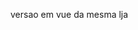 versao em vue da mesma lja 
<template>
  <div class="store">
    <h1>Bem-vindo à Nossa Loja kn</h1>
    <div class="product-list">
      <div v-for="product in products" :key="product.id" class="product">
        <img :src="product.image" :alt="product.name" />
        <h3>{{ product.name }}</h3>
        <p>{{ product.price }}</p>
        <button @click="addToCart(product)">Adicionar ao Carrinho</button>
      </div>
    </div>
    <div class="cart">
      <h2>Carrinho de Compras</h2>
      <ul>
        <li v-for="item in cartItems" :key="item.id">
          {{ item.name }} - {{ item.quantity }}
        </li>
      </ul>
    </div>
  </div>
</template>

<script>
export default {
  data() {
    return {
      products: [
        { id: 1, name: 'Produto 1', price: 10.99, image: 'product1.jpg' },
        { id: 2, name: 'Produto 2', price: 19.99, image: 'product2.jpg' },
        { id: 3, name: 'Produto 3', price: 7.99, image: 'product3.jpg' },
      ],
      cartItems: [],
    };
  },
  methods: {
    addToCart(product) {
      const item = this.cartItems.find((item) => item.id === product.id);
      if (item) {
        item.quantity++;
      } else {
        this.cartItems.push({ ...product, quantity: 1 });
      }
    },
  },
};
</script>

<style>
.store {
  display: flex;
  flex-direction: column;
  align-items: center;
  padding: 20px;
}

.product-list {
  display: flex;
  flex-wrap: wrap;
  justify-content: center;
  gap: 20px;
  margin-top: 20px;
}

.product {
  display: flex;
  flex-direction: column;
  align-items: center;
  width: 200px;
}

.product img {
  width: 150px;
  height: 150px;
  object-fit: cover;
}

.cart {
  margin-top: 40px;
}

.cart h2 {
  margin-bottom: 10px;
}

.cart ul {
  list-style: none;
  padding: 0;
}

</style>
